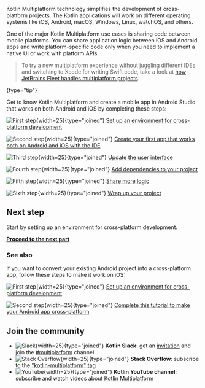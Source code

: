 [//]: # (title: Create a Kotlin Multiplatform app — tutorial)
[//]: # (description: Simplify cross-platform app development with Kotlin Multiplatform. Create a single codebase
for the business logic of your iOS and Android apps.)

Kotlin Multiplatform technology simplifies the development of cross-platform projects.
The Kotlin applications will work on different operating systems like iOS, Android, macOS, Windows, Linux, watchOS, and others.

One of the major Kotlin Multiplatform use cases is sharing code between mobile platforms.
You can share application logic between iOS and Android apps and write platform-specific code only when you need to implement a native UI or work with platform APIs.

> To try a new multiplatform experience without juggling different IDEs and switching to
> Xcode for writing Swift code, take a look at [how JetBrains Fleet handles multiplatform projects](fleet.md).
>
{type="tip"}

Get to know Kotlin Multiplatform and create a mobile app in Android Studio that works on both Android and iOS
by completing these steps:

![First step](icon-1.svg){width=25}{type="joined"} [Set up an environment for cross-platform development](multiplatform-setup.md)

![Second step](icon-2.svg){width=25}{type="joined"} [Create your first app that works both on Android and iOS with the IDE](multiplatform-create-first-app.md)

![Third step](icon-3.svg){width=25}{type="joined"} [Update the user interface](multiplatform-update-ui.md)

![Fourth step](icon-4.svg){width=25}{type="joined"} [Add dependencies to your project](multiplatform-dependencies.md)

![Fifth step](icon-5.svg){width=25}{type="joined"} [Share more logic](multiplatform-upgrade-app.md)

![Sixth step](icon-6.svg){width=25}{type="joined"} [Wrap up your project](multiplatform-wrap-up.md)

## Next step

Start by setting up an environment for cross-platform development.

**[Proceed to the next part](multiplatform-setup.md)**

### See also

If you want to convert your existing Android project into a cross-platform app, follow these steps to make it work on iOS:

![First step](icon-1.svg){width=25}{type="joined"} [Set up an environment for cross-platform development](multiplatform-setup.md)

![Second step](icon-2.svg){width=25}{type="joined"} [Complete this tutorial to make your Android app cross-platform](multiplatform-integrate-in-existing-app.md)

## Join the community

* ![Slack](slack.svg){width=25}{type="joined"} **Kotlin Slack**: get an [invitation](https://surveys.jetbrains.com/s3/kotlin-slack-sign-up) and join the [#multiplatform](https://kotlinlang.slack.com/archives/C3PQML5NU) channel
* ![Stack Overflow](stackoverflow.svg){width=25}{type="joined"} **Stack Overflow**: subscribe to the ["kotlin-multiplatform" tag](https://stackoverflow.com/questions/tagged/kotlin-multiplatform)
* ![YouTube](youtube.svg){width=25}{type="joined"} **Kotlin YouTube channel**: subscribe and watch videos about [Kotlin Multiplatform](https://www.youtube.com/playlist?list=PLlFc5cFwUnmy_oVc9YQzjasSNoAk4hk_C)